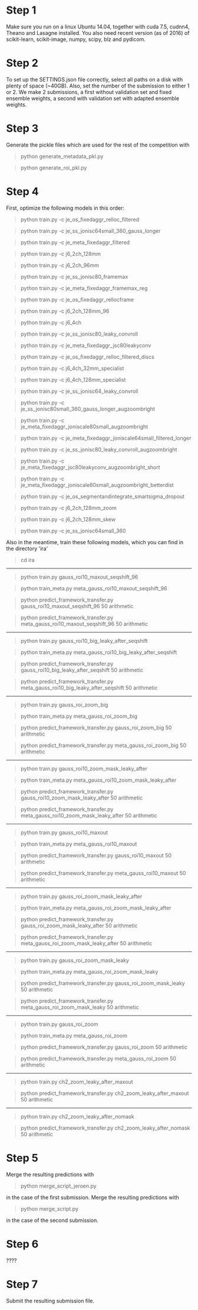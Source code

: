 Step 1
======
Make sure you run on a linux Ubuntu 14.04, together with cuda 7.5, cudnn4, Theano and Lasagne installed.
You also need recent version (as of 2016) of scikit-learn, scikit-image, numpy, scipy, blz and pydicom.

Step 2
======

To set up the SETTINGS.json file correctly, select all paths on a disk with plenty of space (~40GB). Also, set the number of the submission to either 1 or 2.
We make 2 submissions, a first without validation set and fixed ensemble weights, a second with validation set with adapted ensemble weights.

Step 3
======
Generate the pickle files which are used for the rest of the competition with
> python generate_metadata_pkl.py

> python generate_roi_pkl.py

Step 4
======
First, optimize the following models in this order:

> python train.py -c je_os_fixedaggr_relloc_filtered

> python train.py -c je_ss_jonisc64small_360_gauss_longer

> python train.py -c je_meta_fixedaggr_filtered

> python train.py -c j6_2ch_128mm

> python train.py -c j6_2ch_96mm

> python train.py -c je_ss_jonisc80_framemax

> python train.py -c je_meta_fixedaggr_framemax_reg

> python train.py -c je_os_fixedaggr_rellocframe

> python train.py -c j6_2ch_128mm_96

> python train.py -c j6_4ch

> python train.py -c je_ss_jonisc80_leaky_convroll

> python train.py -c je_meta_fixedaggr_jsc80leakyconv

> python train.py -c je_os_fixedaggr_relloc_filtered_discs

> python train.py -c j6_4ch_32mm_specialist

> python train.py -c j6_4ch_128mm_specialist

> python train.py -c je_ss_jonisc64_leaky_convroll

> python train.py -c je_ss_jonisc80small_360_gauss_longer_augzoombright

> python train.py -c je_meta_fixedaggr_joniscale80small_augzoombright

> python train.py -c je_meta_fixedaggr_joniscale64small_filtered_longer

> python train.py -c je_ss_jonisc80_leaky_convroll_augzoombright

> python train.py -c je_meta_fixedaggr_jsc80leakyconv_augzoombright_short

> python train.py -c je_meta_fixedaggr_joniscale80small_augzoombright_betterdist

> python train.py -c je_os_segmentandintegrate_smartsigma_dropout

> python train.py -c j6_2ch_128mm_zoom

> python train.py -c j6_2ch_128mm_skew

> python train.py -c je_ss_jonisc64small_360


Also in the meantime, train these following models, which you can find in the directory 'ira'

> cd ira

---

> python train.py gauss_roi10_maxout_seqshift_96

> python train_meta.py meta_gauss_roi10_maxout_seqshift_96

> python predict_framework_transfer.py gauss_roi10_maxout_seqshift_96 50 arithmetic

> python predict_framework_transfer.py meta_gauss_roi10_maxout_seqshift_96 50 arithmetic

---

> python train.py gauss_roi10_big_leaky_after_seqshift

> python train_meta.py meta_gauss_roi10_big_leaky_after_seqshift

> python predict_framework_transfer.py gauss_roi10_big_leaky_after_seqshift 50 arithmetic

> python predict_framework_transfer.py meta_gauss_roi10_big_leaky_after_seqshift 50 arithmetic

---

> python train.py gauss_roi_zoom_big

> python train_meta.py meta_gauss_roi_zoom_big

> python predict_framework_transfer.py gauss_roi_zoom_big 50 arithmetic

> python predict_framework_transfer.py meta_gauss_roi_zoom_big 50 arithmetic

---

> python train.py gauss_roi10_zoom_mask_leaky_after

> python train_meta.py meta_gauss_roi10_zoom_mask_leaky_after

> python predict_framework_transfer.py gauss_roi10_zoom_mask_leaky_after 50 arithmetic

> python predict_framework_transfer.py meta_gauss_roi10_zoom_mask_leaky_after 50 arithmetic

---

> python train.py gauss_roi10_maxout

> python train_meta.py meta_gauss_roi10_maxout

> python predict_framework_transfer.py gauss_roi10_maxout 50 arithmetic

> python predict_framework_transfer.py meta_gauss_roi10_maxout 50 arithmetic

---

> python train.py gauss_roi_zoom_mask_leaky_after

> python train_meta.py meta_gauss_roi_zoom_mask_leaky_after

> python predict_framework_transfer.py gauss_roi_zoom_mask_leaky_after 50 arithmetic

> python predict_framework_transfer.py meta_gauss_roi_zoom_mask_leaky_after 50 arithmetic

---

> python train.py gauss_roi_zoom_mask_leaky

> python train_meta.py meta_gauss_roi_zoom_mask_leaky

> python predict_framework_transfer.py gauss_roi_zoom_mask_leaky 50 arithmetic

> python predict_framework_transfer.py meta_gauss_roi_zoom_mask_leaky 50 arithmetic

---

> python train.py gauss_roi_zoom

> python train_meta.py meta_gauss_roi_zoom

> python predict_framework_transfer.py gauss_roi_zoom 50 arithmetic

> python predict_framework_transfer.py meta_gauss_roi_zoom 50 arithmetic

---

> python train.py ch2_zoom_leaky_after_maxout

> python predict_framework_transfer.py ch2_zoom_leaky_after_maxout 50 arithmetic

---

> python train.py ch2_zoom_leaky_after_nomask

> python predict_framework_transfer.py ch2_zoom_leaky_after_nomask 50 arithmetic



Step 5
======
Merge the resulting predictions with
> python merge_script_jeroen.py

in the case of the first submission.
Merge the resulting predictions with
> python merge_script.py

in the case of the second submission.

Step 6
======

????

Step 7
======
Submit the resulting submission file.